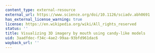 ```yaml
---
content_type: external-resource
external_url: https://www.science.org/doi/10.1126/sciadv.abh0691
has_external_license_warning: true
license: https://en.wikipedia.org/wiki/All_rights_reserved
status: ''
title: Visualizing 3D imagery by mouth using candy-like models
uid: 3aadfdec-f34c-4ae2-99aa-93bfd961dac6
wayback_url: ''
---
```

